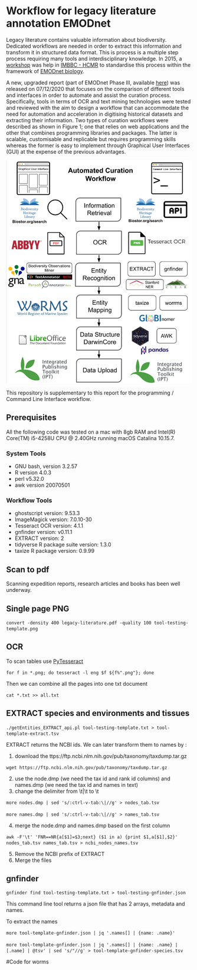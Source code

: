 # Workflow for legacy literature annotation EMODnet

Legacy literature contains valuable information about biodiversity. Dedicated workflows are needed in order to extract this information and transform it in structured data format. This is process is a multiple step process requiring many tools and interdisciplinary knowledge. In 2015, a [workshop](httpse//riojournal.com/articles.php?journal_name=rio&id=10445) was help in [IMBBC - HCMR](https://imbbc.hcmr.gr) to standardise this process within the framework of [EMODnet biology](https://www.emodnet-biology.eu).

A new, upgraded report (part of EMODnet Phase III, available [here](https://www.emodnet-biology.eu/sites/emodnet-biology.eu/files/public/documents/EMODnet_Biology_III/Deliverables/D3.7.pdf)) was released on 07/12/2020 that focuses on the comparison of different tools and interfaces in order to automate and assist the curation process. Specifically, tools in terms of OCR and text mining technologies were tested and reviewed with the aim to design a workflow that can accommodate the need for automation and acceleration in digitising historical datasets and extracting their information. Two types of curation workflows were described as shown in Figure 1; one that relies on web applications and the other that combines programming libraries and packages. The latter is scalable, customisable and replicable but requires programming skills whereas the former is easy to implement through Graphical User Interfaces (GUI) at the expense of the previous advantages.

![Figure 1. The proposed workflows with the available tools. On the left, the GUI web applications are dispayed and on the right the programming libraries and command line tools.](gui-cli-workflows.png)

This repository is supplementary to this report for the programming / Command Line Interface workflow.

## Prerequisites

All the following code was tested on a mac with 8gb RAM and Intel(R) Core(TM) i5-4258U CPU @ 2.40GHz running macOS Catalina 10.15.7.

### System Tools

* GNU bash, version 3.2.57
* R version 4.0.3
* perl v5.32.0
* awk version 20070501

### Workflow Tools

* ghostscript version: 9.53.3
* ImageMagick version: 7.0.10-30
* Tesseract OCR version: 4.1.1
* gnfinder version: v0.11.1
* EXTRACT version: 2
* tidyverse R package suite version: 1.3.0
* taxize R package version: 0.9.99


## Scan to pdf

Scanning expedition reports, research articles and books has been well underway.

## Single page PNG

```
convert -density 400 legacy-literature.pdf -quality 100 tool-testing-template.png
```

## OCR
To scan tables use [PyTesseract](https://fazlurnu.com/2020/06/23/text-extraction-from-a-table-image-using-pytesseract-and-opencv/)

```
for f in *.png; do tesseract -l eng $f ${f%".png"}; done
```

Then we can combine all the pages into one txt document

```
cat *.txt >> all.txt
```

## EXTRACT species and environments and tissues

```
./getEntities_EXTRACT_api.pl tool-testing-template.txt > tool-template-extract.tsv
```

EXTRACT returns the NCBI ids. We can later transform them to names by :

1. download the ttps://ftp.ncbi.nlm.nih.gov/pub/taxonomy/taxdump.tar.gz

```
wget https://ftp.ncbi.nlm.nih.gov/pub/taxonomy/taxdump.tar.gz
```
2. use the node.dmp (we need the tax id and rank id columns) and names.dmp (we need the tax id and names in text)
3. change the delimiter from \t|\t to \t

```
more nodes.dmp | sed 's/:ctrl-v-tab:\|//g' > nodes_tab.tsv

more names.dmp | sed 's/:ctrl-v-tab:\|//g' > names_tab.tsv
```
4. merge the node.dmp and names.dmp based on the first column

```
awk -F'\t' 'FNR==NR{a[$1]=$3;next} ($1 in a) {print $1,a[$1],$2}' nodes_tab.tsv names_tab.tsv > ncbi_nodes_names.tsv
```
5. Remove the NCBI prefix of EXTRACT 
6. Merge the files


## gnfinder


```
gnfinder find tool-testing-template.txt > tool-testing-gnfinder.json
```

This command line tool returns a json file that has 2 arrays, metadata and names.

To extract the names

```
more tool-template-gnfinder.json | jq '.names[] | {name: .name}'

more tool-template-gnfinder.json | jq '.names[] | {name: .name} | [.name] | @tsv' | sed 's/"//g' > tool-template-gnfinder-species.tsv
```
#Code for worms

